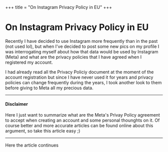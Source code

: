 +++
title = "On Instagram Privacy Policy in EU"
+++
# On Instagram Privacy Policy in EU

Recently I have decided to use Instagram more frequently than in the past (not used lol), but when I've decided to post some new pics on my profile I was interrogating myself about how that data would be used by Instagram (Meta) and what are the privacy policies that I have agreed when I registered my account.

I had already read all the Privacy Policiy document at the moment of the account registration but since I have never used it for years and privacy policies can change frequently during the years, I took another look to them before giving to Meta all my precious data.

---

#### Disclaimer
Here I just want to summarize what are the Meta's Privay Policy agreement to accept when creating an account and some personal thounghts on it. Of course better and more accurate articles can be found online about this argument, so take this article easy ;)

---
Here the article continues
